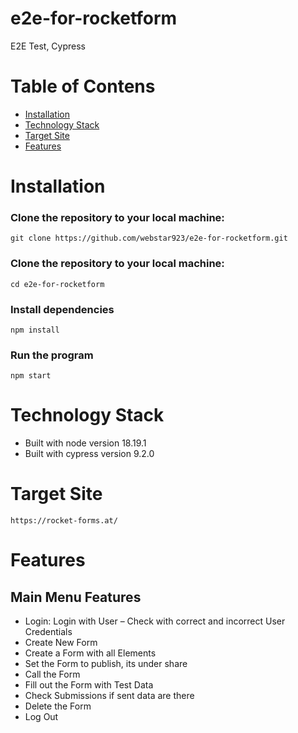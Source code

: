 # e2e-for-rocketform
E2E Test, Cypress

# Table of Contens

- [Installation](#installation)
- [Technology Stack](#technology-stack)
- [Target Site](#target-site)
- [Features](#features)

# Installation

### Clone the repository to your local machine:
    git clone https://github.com/webstar923/e2e-for-rocketform.git

### Clone the repository to your local machine:
    cd e2e-for-rocketform

### Install dependencies
    npm install

### Run the program
    npm start

# Technology Stack
- Built with node version 18.19.1
- Built with cypress version 9.2.0

# Target Site
    https://rocket-forms.at/

# Features


## Main Menu Features

- Login: Login with User – Check with correct and incorrect User Credentials
- Create New Form
- Create a Form with all Elements
- Set the Form to publish, its under share
- Call the Form
- Fill out the Form with Test Data
- Check Submissions if sent data are there
- Delete the Form
- Log Out

